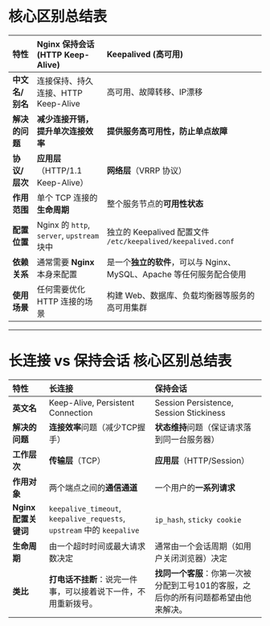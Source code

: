 # 核心区别总结表

| 特性         | Nginx 保持会话 (HTTP Keep-Alive)            | Keepalived (高可用)                                      |
|:---------- |:--------------------------------------- |:----------------------------------------------------- |
| **中文名/别名** | 连接保持、持久连接、HTTP Keep-Alive               | 高可用、故障转移、IP漂移                                         |
| **解决的问题**  | **减少连接开销，提升单次连接效率**                     | **提供服务高可用性，防止单点故障**                                   |
| **协议/层次**  | **应用层**（HTTP/1.1 Keep-Alive）            | **网络层**（VRRP 协议）                                      |
| **作用范围**   | 单个 TCP 连接的**生命周期**                      | 整个服务节点的**可用性状态**                                      |
| **配置位置**   | Nginx 的 `http`, `server`, `upstream` 块中 | 独立的 Keepalived 配置文件 `/etc/keepalived/keepalived.conf` |
| **依赖关系**   | 通常需要 **Nginx** 本身来配置                    | 是一个**独立的软件**，可以与 Nginx、MySQL、Apache 等任何服务配合使用         |
| **使用场景**   | 任何需要优化 HTTP 连接的场景                       | 构建 Web、数据库、负载均衡器等服务的高可用集群                             |

---

# 长连接 vs 保持会话 核心区别总结表

| 特性              | 长连接                                                                  | 保持会话                                          |
|:--------------- |:-------------------------------------------------------------------- |:--------------------------------------------- |
| **英文名**         | Keep-Alive, Persistent Connection                                    | Session Persistence, Session Stickiness       |
| **解决的问题**       | **连接效率**问题（减少TCP握手）                                                  | **状态维持**问题（保证请求落到同一台服务器）                      |
| **工作层次**        | **传输层**（TCP）                                                         | **应用层**（HTTP/Session）                         |
| **作用对象**        | 两个端点之间的**通信通道**                                                      | 一个用户的**一系列请求**                                |
| **Nginx 配置关键词** | `keepalive_timeout`, `keepalive_requests`, `upstream` 中的 `keepalive` | `ip_hash`, `sticky cookie`                    |
| **生命周期**        | 由一个超时时间或最大请求数决定                                                      | 通常由一个会话周期（如用户关闭浏览器）决定                         |
| **类比**          | **打电话不挂断**：说完一件事，可以接着说下一件，不用重新拨号。                                    | **找同一个客服**：你第一次被分配到工号101的客服，之后你的所有问题都希望由他来解决。 |


